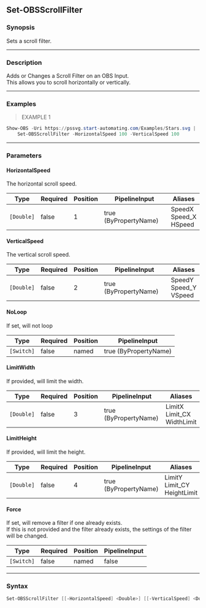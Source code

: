 Set-OBSScrollFilter
-------------------

### Synopsis
Sets a scroll filter.

---

### Description

Adds or Changes a Scroll Filter on an OBS Input.    
This allows you to scroll horizontally or vertically.

---

### Examples
> EXAMPLE 1

```PowerShell
Show-OBS -Uri https://pssvg.start-automating.com/Examples/Stars.svg |    
    Set-OBSScrollFilter -HorizontalSpeed 100 -VerticalSpeed 100
```

---

### Parameters
#### **HorizontalSpeed**
The horizontal scroll speed.

|Type      |Required|Position|PipelineInput        |Aliases                      |
|----------|--------|--------|---------------------|-----------------------------|
|`[Double]`|false   |1       |true (ByPropertyName)|SpeedX<br/>Speed_X<br/>HSpeed|

#### **VerticalSpeed**
The vertical scroll speed.

|Type      |Required|Position|PipelineInput        |Aliases                      |
|----------|--------|--------|---------------------|-----------------------------|
|`[Double]`|false   |2       |true (ByPropertyName)|SpeedY<br/>Speed_Y<br/>VSpeed|

#### **NoLoop**
If set, will not loop

|Type      |Required|Position|PipelineInput        |
|----------|--------|--------|---------------------|
|`[Switch]`|false   |named   |true (ByPropertyName)|

#### **LimitWidth**
If provided, will limit the width.

|Type      |Required|Position|PipelineInput        |Aliases                           |
|----------|--------|--------|---------------------|----------------------------------|
|`[Double]`|false   |3       |true (ByPropertyName)|LimitX<br/>Limit_CX<br/>WidthLimit|

#### **LimitHeight**
If provided, will limit the height.

|Type      |Required|Position|PipelineInput        |Aliases                            |
|----------|--------|--------|---------------------|-----------------------------------|
|`[Double]`|false   |4       |true (ByPropertyName)|LimitY<br/>Limit_CY<br/>HeightLimit|

#### **Force**
If set, will remove a filter if one already exists.    
If this is not provided and the filter already exists, the settings of the filter will be changed.

|Type      |Required|Position|PipelineInput|
|----------|--------|--------|-------------|
|`[Switch]`|false   |named   |false        |

---

### Syntax
```PowerShell
Set-OBSScrollFilter [[-HorizontalSpeed] <Double>] [[-VerticalSpeed] <Double>] [-NoLoop] [[-LimitWidth] <Double>] [[-LimitHeight] <Double>] [-Force] [<CommonParameters>]
```
